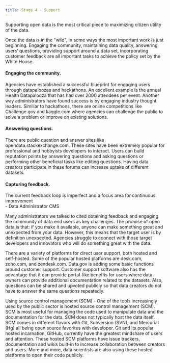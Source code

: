 ```yaml
---
title: Stage 4 - Support
---
```


<div class="highlight-pullout">Supporting open data is the most critical piece to maximizing citizen utility of the data.</div>

Once the data is in the "wild", in some ways the most important work is just beginning. Engaging the community, maintaining data quality, answering users’ questions, providing support around a data set, incorporating customer feedback are all important tasks to achieve the policy set by the White House.

#### Engaging the community. 

Agencies have established a successful blueprint for engaging users through datapaloozas and hackathons. An excellent example is the annual Health Datapalooza that has had over 2000 attendees per event. Another way administrators have found success is by engaging industry thought leaders. Similiar to hackathons, there are online competitions like Challenge.gov and kaggle.com where agencies can challenge the public to solve a problem or improve on existing solutions.

#### Answering questions. 

There are public question and answer sites like opendata.stackexchange.com. These sites have been extremely popular for professional and hobbyists developers to interact. Users can build reputation points by answering questions and asking questions or performing other beneficial tasks like editing questions. Having data creators participate in these forums can increase uptake of different datasets.

#### Capturing feedback. 

<div class="pullquote">
  <div class="quotetext">The current feedback loop is imperfect and a focus area for continuous improvement</div>
  <div class="quotesource">- Data Administrator CMS</div>
</div>

Many administrators we talked to cited obtaining feedback and engaging the community of data end users as key challenges. The promise of open data is that: if you make it available, anyone can make something great and unexpected from your data. However, this means that the target user is by definition unexpected. Agencies struggle to connect with those target developers and innovators who will do something great with the data. 

There are a variety of platforms for direct user support, both hosted and self-hosted. Some of the popular hosted platforms are desk.com, zoho.com, and zendesk.com. Data.gov is adding some basic functions around customer support. Customer support software also has the advantage that it can provide portal-like benefits for users where data owners can provide additional documentation related to the datasets. Also, questions can be shared and upvoted publicly so that data creators do not have to answer the same questions repeatedly. 

Using source control management (SCM) - One of the tools increasingly used by the public sector is hosted source control management (SCM). SCM is most useful for managing the code used to manipulate data and the documentation for the data. SCM does not typically host the data itself. SCM comes in different flavors with Git, Subversion (SVN), and Mercurial (Hg) all being open source favorites with developer. Git and its popular hosted incarnation, GitHub, currently have the greatest mindshare of users and attention. These hosted SCM platforms have issue trackers, documentation and wikis built-in to increase collaboration between creators and users. More and more, data scientists are also using these hosted platforms to open their code publicly.

